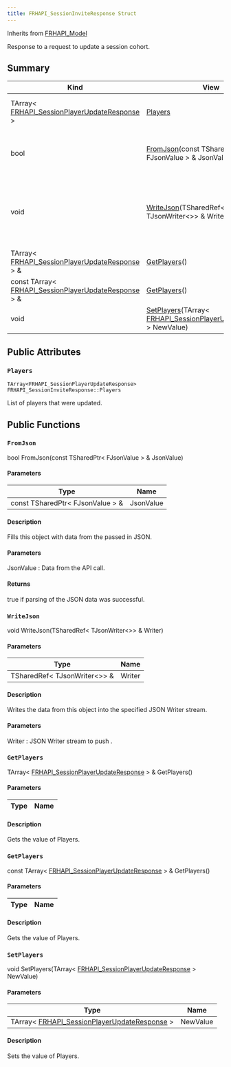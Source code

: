 ```yaml
---
title: FRHAPI_SessionInviteResponse Struct
---
```

Inherits from [FRHAPI_Model](/unreal-plugins/all/structfrhapi__model/#structFRHAPI__Model)

Response to a request to update a session cohort.

## Summary
| Kind | View | Description |
|------|------|-------------|
|TArray< [FRHAPI_SessionPlayerUpdateResponse](/unreal-plugins/all/structfrhapi__sessionplayerupdateresponse/#structFRHAPI__SessionPlayerUpdateResponse) >|[Players](/unreal-plugins/all/structfrhapi__sessioninviteresponse/#structFRHAPI__SessionInviteResponse_1a54175b9a9824d8ad9049525d36f6d928)|List of players that were updated.|
|bool|[FromJson](/unreal-plugins/all/structfrhapi__sessioninviteresponse/#structFRHAPI__SessionInviteResponse_1a0aa90122cafc1d49cb41d64bc3443341)(const TSharedPtr< FJsonValue > & JsonValue)|Fills this object with data from the passed in JSON.|
|void|[WriteJson](/unreal-plugins/all/structfrhapi__sessioninviteresponse/#structFRHAPI__SessionInviteResponse_1a5747dd40cd7f706702775f798f6f5886)(TSharedRef< TJsonWriter<>> & Writer)|Writes the data from this object into the specified JSON Writer stream.|
|TArray< [FRHAPI_SessionPlayerUpdateResponse](/unreal-plugins/all/structfrhapi__sessionplayerupdateresponse/#structFRHAPI__SessionPlayerUpdateResponse) > &|[GetPlayers](/unreal-plugins/all/structfrhapi__sessioninviteresponse/#structFRHAPI__SessionInviteResponse_1a532edad73af915371846c13fe829b3bf)()|Gets the value of Players.|
|const TArray< [FRHAPI_SessionPlayerUpdateResponse](/unreal-plugins/all/structfrhapi__sessionplayerupdateresponse/#structFRHAPI__SessionPlayerUpdateResponse) > &|[GetPlayers](/unreal-plugins/all/structfrhapi__sessioninviteresponse/#structFRHAPI__SessionInviteResponse_1a28a656155eda1c1cb8ce3f5d43ed8907)()|Gets the value of Players.|
|void|[SetPlayers](/unreal-plugins/all/structfrhapi__sessioninviteresponse/#structFRHAPI__SessionInviteResponse_1ae6c0f9ed3f963ca3940fb554c19b847a)(TArray< [FRHAPI_SessionPlayerUpdateResponse](/unreal-plugins/all/structfrhapi__sessionplayerupdateresponse/#structFRHAPI__SessionPlayerUpdateResponse) > NewValue)|Sets the value of Players.|
## Public Attributes



### `Players` <a id="structFRHAPI__SessionInviteResponse_1a54175b9a9824d8ad9049525d36f6d928"></a>

`TArray<FRHAPI_SessionPlayerUpdateResponse> FRHAPI_SessionInviteResponse::Players`

List of players that were updated.





## Public Functions



### `FromJson` <a id="structFRHAPI__SessionInviteResponse_1a0aa90122cafc1d49cb41d64bc3443341"></a>

bool FromJson(const TSharedPtr< FJsonValue > & JsonValue)

#### Parameters

| Type | Name |
|------|------|
|const TSharedPtr< FJsonValue > &|JsonValue|

#### Description

Fills this object with data from the passed in JSON.


#### Parameters

JsonValue
: Data from the API call.

#### Returns
true if parsing of the JSON data was successful. 



### `WriteJson` <a id="structFRHAPI__SessionInviteResponse_1a5747dd40cd7f706702775f798f6f5886"></a>

void WriteJson(TSharedRef< TJsonWriter<>> & Writer)

#### Parameters

| Type | Name |
|------|------|
|TSharedRef< TJsonWriter<>> &|Writer|

#### Description

Writes the data from this object into the specified JSON Writer stream.


#### Parameters

Writer
: JSON Writer stream to push . 



### `GetPlayers` <a id="structFRHAPI__SessionInviteResponse_1a532edad73af915371846c13fe829b3bf"></a>

TArray< [FRHAPI_SessionPlayerUpdateResponse](/unreal-plugins/all/structfrhapi__sessionplayerupdateresponse/#structFRHAPI__SessionPlayerUpdateResponse) > & GetPlayers()

#### Parameters

| Type | Name |
|------|------|

#### Description

Gets the value of Players.




### `GetPlayers` <a id="structFRHAPI__SessionInviteResponse_1a28a656155eda1c1cb8ce3f5d43ed8907"></a>

const TArray< [FRHAPI_SessionPlayerUpdateResponse](/unreal-plugins/all/structfrhapi__sessionplayerupdateresponse/#structFRHAPI__SessionPlayerUpdateResponse) > & GetPlayers()

#### Parameters

| Type | Name |
|------|------|

#### Description

Gets the value of Players.




### `SetPlayers` <a id="structFRHAPI__SessionInviteResponse_1ae6c0f9ed3f963ca3940fb554c19b847a"></a>

void SetPlayers(TArray< [FRHAPI_SessionPlayerUpdateResponse](/unreal-plugins/all/structfrhapi__sessionplayerupdateresponse/#structFRHAPI__SessionPlayerUpdateResponse) > NewValue)

#### Parameters

| Type | Name |
|------|------|
|TArray< [FRHAPI_SessionPlayerUpdateResponse](/unreal-plugins/all/structfrhapi__sessionplayerupdateresponse/#structFRHAPI__SessionPlayerUpdateResponse) >|NewValue|

#### Description

Sets the value of Players.





